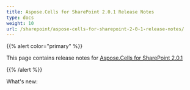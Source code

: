 ```yaml
---
title: Aspose.Cells for SharePoint 2.0.1 Release Notes
type: docs
weight: 10
url: /sharepoint/aspose-cells-for-sharepoint-2-0-1-release-notes/
---
```


{{% alert color="primary" %}} 

This page contains release notes for [Aspose.Cells for SharePoint 2.0.1](https://downloads.aspose.com/cells/sharepoint/new-releases/aspose.cells-for-sharepoint-2.0.1/)

{{% /alert %}} 

What's new: 
